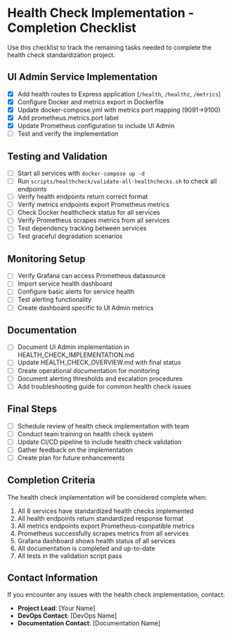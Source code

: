 # Health Check Implementation - Completion Checklist

Use this checklist to track the remaining tasks needed to complete the health check standardization project.

## UI Admin Service Implementation

- [x] Add health routes to Express application (`/health`, `/healthz`, `/metrics`)
- [x] Configure Docker and metrics export in Dockerfile
- [x] Update docker-compose.yml with metrics port mapping (9091→9100)
- [x] Add prometheus.metrics.port label
- [x] Update Prometheus configuration to include UI Admin
- [ ] Test and verify the implementation

## Testing and Validation

- [ ] Start all services with `docker-compose up -d`
- [ ] Run `scripts/healthcheck/validate-all-healthchecks.sh` to check all endpoints
- [ ] Verify health endpoints return correct format
- [ ] Verify metrics endpoints export Prometheus metrics
- [ ] Check Docker healthcheck status for all services
- [ ] Verify Prometheus scrapes metrics from all services
- [ ] Test dependency tracking between services
- [ ] Test graceful degradation scenarios

## Monitoring Setup

- [ ] Verify Grafana can access Prometheus datasource
- [ ] Import service health dashboard
- [ ] Configure basic alerts for service health
- [ ] Test alerting functionality
- [ ] Create dashboard specific to UI Admin metrics

## Documentation

- [ ] Document UI Admin implementation in HEALTH_CHECK_IMPLEMENTATION.md
- [ ] Update HEALTH_CHECK_OVERVIEW.md with final status
- [ ] Create operational documentation for monitoring
- [ ] Document alerting thresholds and escalation procedures
- [ ] Add troubleshooting guide for common health check issues

## Final Steps

- [ ] Schedule review of health check implementation with team
- [ ] Conduct team training on health check system
- [ ] Update CI/CD pipeline to include health check validation
- [ ] Gather feedback on the implementation
- [ ] Create plan for future enhancements

## Completion Criteria

The health check implementation will be considered complete when:

1. All 8 services have standardized health checks implemented
2. All health endpoints return standardized response format
3. All metrics endpoints export Prometheus-compatible metrics
4. Prometheus successfully scrapes metrics from all services
5. Grafana dashboard shows health status of all services
6. All documentation is completed and up-to-date
7. All tests in the validation script pass

## Contact Information

If you encounter any issues with the health check implementation, contact:

- **Project Lead**: [Your Name]
- **DevOps Contact**: [DevOps Name]
- **Documentation Contact**: [Documentation Name]